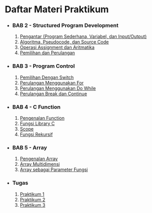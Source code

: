 # Daftar Materi Praktikum

- ### BAB 2 - Structured Program Development

  1. [Pengantar (Program Sederhana, Variabel, dan Input/Output)](BAB%202/1-ProgramSederhanaVariabelInputOutput.md)
  2. [Algoritma, Pseudocode, dan Source Code](BAB%202/2-AlgoritmaPseudocodeDanSourceCode.md)
  3. [Operasi Assignment dan Aritmatika](BAB%202/3-OperasiAssignmentDanAritmatika.md)
  4. [Pemilihan dan Perulangan](BAB%202/4-PemilihanPerulangan.md)

- ### BAB 3 - Program Control

  1. [Pemilihan Dengan Switch](BAB%203/1-PemilihanDenganSwitch.md)
  2. [Perulangan Menggunakan For](BAB%203/2-PerulanganMenggunakanFor.md)
  3. [Perulangan Menggunakan Do While](BAB%203/3-PerulanganMenggunakanDoWhile.md)
  4. [Perulangan Break dan Continue](BAB%203/4-PerulanganBreakContinue.md)

- ### BAB 4 - C Function

  1. [Pengenalan Function](BAB%204/1-PengenalanFunction.md)
  2. [Fungsi Library C](BAB%204/2-FungsiLibraryC.md)
  3. [Scope](BAB%204/3-Scope.md)
  4. [Fungsi Rekursif](BAB%204/4-Rekursi.md)

- ### BAB 5 - Array

  1. [Pengenalan Array](BAB%205/1-PengenalanArray.md)
  2. [Array Multidimensi](BAB%205/2-ArrayMultidimensi.md)
  3. [Array sebagai Parameter Fungsi](BAB%205/3-ArraySebagaiParameterFungsi.md)

- ### Tugas
  1. [Praktikum 1](Tugas/Praktikum-1.md)
  2. [Praktikum 2](Tugas/Praktikum-2.md)
  3. [Praktikum 3](Tugas/Praktikum-3.md)
